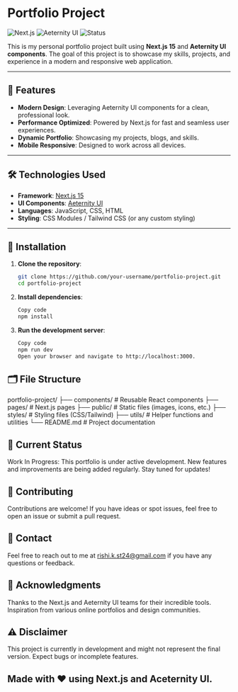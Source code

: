 # Portfolio Project

![Next.js](https://img.shields.io/badge/Next.js-15.0.0-blue) ![Aeternity UI](https://img.shields.io/badge/Aeternity%20UI-Library-green) ![Status](https://img.shields.io/badge/Status-In%20Progress-orange)

This is my personal portfolio project built using **Next.js 15** and **Aeternity UI components**. The goal of this project is to showcase my skills, projects, and experience in a modern and responsive web application.

---

## 🚀 Features
- **Modern Design**: Leveraging Aeternity UI components for a clean, professional look.
- **Performance Optimized**: Powered by Next.js for fast and seamless user experiences.
- **Dynamic Portfolio**: Showcasing my projects, blogs, and skills.
- **Mobile Responsive**: Designed to work across all devices.

---

## 🛠️ Technologies Used
- **Framework**: [Next.js 15](https://nextjs.org/)
- **UI Components**: [Aeternity UI](https://aeternity-ui-docs.com/)
- **Languages**: JavaScript, CSS, HTML
- **Styling**: CSS Modules / Tailwind CSS (or any custom styling)

---

## 📖 Installation

1. **Clone the repository**:
   ```bash
   git clone https://github.com/your-username/portfolio-project.git
   cd portfolio-project
2. **Install dependencies**:

   ```bash
   Copy code
   npm install
3. **Run the development server**:

   ```bash
   Copy code
   npm run dev
   Open your browser and navigate to http://localhost:3000.

## 🗂️ File Structure

   portfolio-project/
   ├── components/       # Reusable React components
   ├── pages/            # Next.js pages
   ├── public/           # Static files (images, icons, etc.)
   ├── styles/           # Styling files (CSS/Tailwind)
   ├── utils/            # Helper functions and utilities
   └── README.md         # Project documentation

## 🌟 Current Status
   Work In Progress: This portfolio is under active development. New features and improvements are being added regularly. Stay tuned for updates!

## 🤝 Contributing
   Contributions are welcome! If you have ideas or spot issues, feel free to open an issue or submit a pull request.

## 📧 Contact
   Feel free to reach out to me at rishi.k.st24@gmail.com if you have any questions or feedback.

## 🙏 Acknowledgments
   Thanks to the Next.js and Aeternity UI teams for their incredible tools.
   Inspiration from various online portfolios and design communities.
## ⚠️ Disclaimer
   This project is currently in development and might not represent the final version. Expect bugs or incomplete features.

## Made with ❤️ using Next.js and Aceternity UI.







